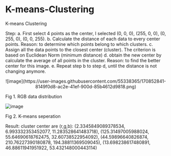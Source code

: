 # K-means-Clustering
K-means Clustering


Step:
a. First select 4 points as the center, I selected (0, 0, 0), (255, 0, 0), (0, 255, 0), (0, 0, 255).
b. Calculate the distance of each data to every center points. Reason: to determine which points belong to which clusters.
c. Assign all the data points to the closest center (cluster). The criterion is based on Euclidean Norm (minimum distance)
d. obtain the new center by calculate the average of all points in the cluster. Reason: to find the better center for this image.
e. Repeat step b to step d, until the distance is not changing anymore.  

<p align="center">![image](https://user-images.githubusercontent.com/55338365/170852841-8149f0d8-ac2e-41ef-900d-85b4612d9818.png)</p>


Fig 1. RGB data distribution

![image](https://user-images.githubusercontent.com/55338365/170852852-d3aca47f-f6ed-47e8-b273-7651d54ada6e.png)

Fig 2. K-means seperation


Result:
cluster center are (r,g,b): 
(2.3345849089378534, 6.993332353452077, 11.283528641483718), 
(125.31497005988024, 55.64690618762475, 32.60738522954092), 
(44.59896640826874, 210.76227390180878, 194.38811369509045), 
(13.698238617480891, 46.88611941951922, 53.432148000443114)

















